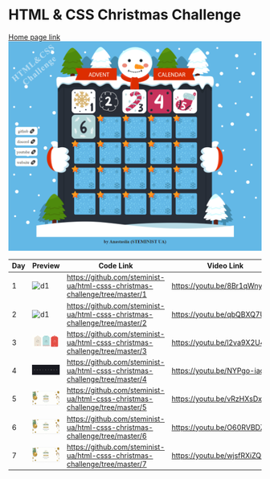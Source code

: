 # HTML & CSS Christmas Challenge

[Home page link](https://html-css-christmas-challenge.steminist.com.ua/)
![d1](./assets/main.png)

| Day | Preview | Code Link | Video Link
| --- | --- | --- | --- |
| 1 | ![d1](./assets/d1.gif) | https://github.com/steminist-ua/html-csss-christmas-challenge/tree/master/1 | https://youtu.be/8Br1qWny9wc
| 2 | ![d1](./assets/d2.gif) | https://github.com/steminist-ua/html-csss-christmas-challenge/tree/master/2 | https://youtu.be/qbQBXQ7UV4E
| 3 | ![d1](./assets/d3.gif) | https://github.com/steminist-ua/html-csss-christmas-challenge/tree/master/3 | https://youtu.be/l2va9X2U4lg
| 4 | ![d1](./assets/d4.gif) | https://github.com/steminist-ua/html-csss-christmas-challenge/tree/master/4 | https://youtu.be/NYPgo-iaq3k
| 5 | ![d1](./assets/d5.gif) | https://github.com/steminist-ua/html-csss-christmas-challenge/tree/master/5 | https://youtu.be/vRzHXsDxgTQ
| 6 | ![d1](./assets/d5.gif) | https://github.com/steminist-ua/html-csss-christmas-challenge/tree/master/6 | https://youtu.be/O60RVBDZn28
| 7 | ![d1](./assets/d5.gif) | https://github.com/steminist-ua/html-csss-christmas-challenge/tree/master/7 | https://youtu.be/wjsfRXiZQew